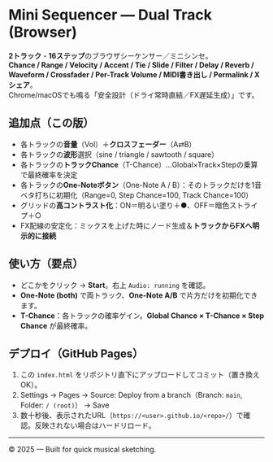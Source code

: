 # Mini Sequencer — Dual Track (Browser)

**2トラック**・**16ステップ**のブラウザシーケンサー／ミニシンセ。  
**Chance / Range / Velocity / Accent / Tie / Slide / Filter / Delay / Reverb / Waveform / Crossfader / Per-Track Volume / MIDI書き出し / Permalink / Xシェア**。  
Chrome/macOSでも鳴る「安全設計（ドライ常時直結／FX遅延生成）」です。

## 追加点（この版）
- 各トラックの**音量**（Vol）＋**クロスフェーダー**（A⇄B）
- 各トラックの**波形**選択（sine / triangle / sawtooth / square）
- 各トラックの**トラックChance**（T-Chance）…Global×Track×Stepの乗算で最終確率を決定
- 各トラックの**One-Noteボタン**（One-Note A / B）：そのトラックだけを1音ベタ打ちに初期化（Range=0, Step Chance=100, Track Chance=100）
- グリッドの**高コントラスト化**：ON＝明るい塗り＋●、OFF＝暗色ストライプ＋○
- FX配線の安定化：ミックスを上げた時にノード生成＆**トラックからFXへ明示的に接続**

## 使い方（要点）
- どこかをクリック → **Start**。右上 `Audio: running` を確認。
- **One-Note (both)** で両トラック、**One-Note A/B** で片方だけを初期化できます。
- **T-Chance**：各トラックの確率ゲイン。**Global Chance × T-Chance × Step Chance** が最終確率。

## デプロイ（GitHub Pages）
1. この `index.html` をリポジトリ直下にアップロードしてコミット（置き換えOK）。
2. Settings → Pages → Source: Deploy from a branch（Branch: `main`, Folder: `/ (root)`） → Save
3. 数十秒後、表示されたURL（`https://<user>.github.io/<repo>/`）で確認。反映されない場合はハードリロード。

---

© 2025 — Built for quick musical sketching.
